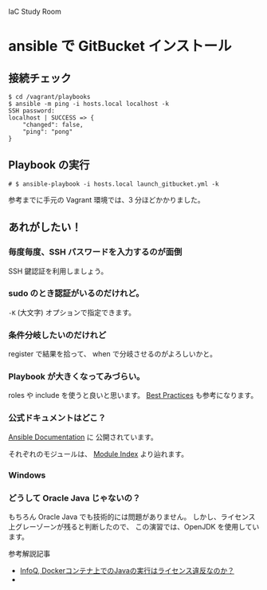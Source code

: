 IaC Study Room

# ansible で GitBucket インストール


## 接続チェック

```
$ cd /vagrant/playbooks
$ ansible -m ping -i hosts.local localhost -k
SSH password: 
localhost | SUCCESS => {
    "changed": false, 
    "ping": "pong"
}
```

## Playbook の実行

    # $ ansible-playbook -i hosts.local launch_gitbucket.yml -k

参考までに手元の Vagrant 環境では、3 分ほどかかりました。


## あれがしたい！

### 毎度毎度、SSH パスワードを入力するのが面倒

SSH 鍵認証を利用しましょう。

### sudo のとき認証がいるのだけれど。

``-K`` (大文字) オプションで指定できます。

### 条件分岐したいのだけれど

register で結果を拾って、 when で分岐させるのがよろしいかと。

### Playbook が大きくなってみづらい。

roles や include を使うと良いと思います。
[Best Practices](http://docs.ansible.com/ansible/playbooks_best_practices.html) も参考になります。

### 公式ドキュメントはどこ？

[Ansible Documentation](http://docs.ansible.com/ansible/index.html) に
公開されています。

それぞれのモジュールは、
[Module Index](http://docs.ansible.com/ansible/modules_by_category.html) より辿れます。


### Windows 



### どうして Oracle Java じゃないの？

もちろん Oracle Java でも技術的には問題がありません。
しかし、ライセンス上グレーゾーンが残ると判断したので、
この演習では、OpenJDK を使用しています。

参考解説記事

* [InfoQ, Dockerコンテナ上でのJavaの実行はライセンス違反なのか？](https://www.infoq.com/jp/news/2016/04/docker-java)
* 
